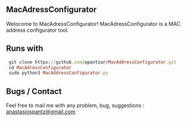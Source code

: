MacAdressConfigurator
---------------------
Welocome to MacAdressConfigurator!
MacAdressConfigurator is a MAC address configurator
tool.

Runs with 
---------
```ruby
 git clone https://github.com/apantzar/MacAddressConfigurator.git
 cd MacAdressConfigurator
 sudo python3 MacAddressConfigurator.py
 ```
Bugs / Contact  
-------------
 Feel free to mail me with any problem, bug, suggestions :
anastasiospantz@gmail.com
